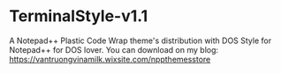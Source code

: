 # TerminalStyle-v1.1
A Notepad++ Plastic Code Wrap theme's distribution with DOS Style for Notepad++ for DOS lover.
You can download on my blog: https://vantruongvinamilk.wixsite.com/nppthemesstore
